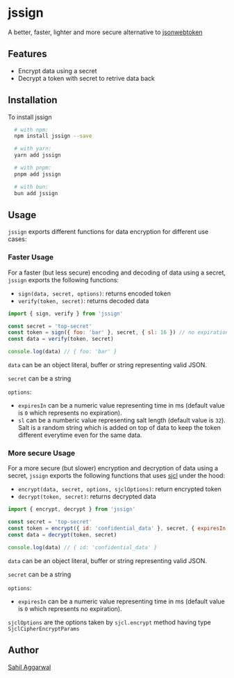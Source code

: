 # jssign
A better, faster, lighter and more secure alternative to [jsonwebtoken](https://www.npmjs.com/package/jsonwebtoken)
## Features
- Encrypt data using a secret
- Decrypt a token with secret to retrive data back
## Installation
To install jssign
```bash
  # with npm:
  npm install jssign --save

  # with yarn:
  yarn add jssign

  # with pnpm:
  pnpm add jssign

  # with bun:
  bun add jssign
```
## Usage
`jssign` exports different functions for data encryption for different use cases:
### Faster Usage
For a faster (but less secure) encoding and decoding of data using a secret, `jssign` exports the following functions:
- `sign(data, secret, options)`: returns encoded token
- `verify(token, secret)`: returns decoded data
```javascript
import { sign, verify } from 'jssign'

const secret = 'top-secret'
const token = sign({ foo: 'bar' }, secret, { sl: 16 }) // no expiration
const data = verify(token, secret)

console.log(data) // { foo: 'bar' }
```
`data` can be an object literal, buffer or string representing valid JSON.

`secret` can be a string

`options`:
- `expiresIn` can be a numeric value representing time in ms (default value is `0` which represents no expiration).
- `sl` can be a numberic value representing salt length (default value is `32`). Salt is a random string which is added on top of data to keep the token different everytime even for the same data.

### More secure Usage
For a more secure (but slower) encryption and decryption of data using a secret, `jssign` exports the following functions that uses [sjcl](https://www.npmjs.com/package/sjcl) under the hood:
- `encrypt(data, secret, options, sjclOptions)`: return encrypted token
- `decrypt(token, secret)`: returns decrypted data
```javascript
import { encrypt, decrypt } from 'jssign'

const secret = 'top-secret'
const token = encrypt({ id: 'confidential_data' }, secret, { expiresIn: 180000 }) // will expire after 30 minutes of token creation
const data = decrypt(token, secret)

console.log(data) // { id: 'confidential_data' }
```
`data` can be an object literal, buffer or string representing valid JSON.

`secret` can be a string

`options`:
- `expiresIn` can be a numeric value representing time in ms (default value is `0` which represents no expiration).

`sjclOptions` are the options taken by `sjcl.encrypt` method having type `SjclCipherEncryptParams`
## Author
[Sahil Aggarwal](https://www.github.com/SahilAggarwal2004)
